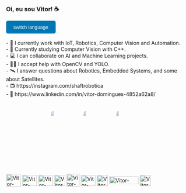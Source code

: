 ### Oi, eu sou Vitor! ☕

<div>
  <button onclick="toggleLanguage()" style="background-color: #0077b5; color: white; border: none; padding: 10px 20px; border-radius: 5px; cursor: pointer;">
    switch language
  </button>
</div>
<br>
<div id="english-text" style="display: block;">
  - 🤖 I currently work with IoT, Robotics, Computer Vision and Automation. <br>
  - 🧠 Currently studying Computer Vision with C++. <br>
  - 💻 I can collaborate on AI and Machine Learning projects. <br>
  - 🤜🤛 I accept help with OpenCV and YOLO. <br>
  - 🛰 I answer questions about Robotics, Embedded Systems, and some about Satellites. <br>
  - 📺 https://instagram.com/shaftrobotica <br>
  - 💼 https://www.linkedin.com/in/vitor-domingues-4852a62a8/ <br>
 <br>
</div>

<div id="portuguese-text" style="display: none;">
  - 🤖 Trabalho atualmente com IoT, Robótica, Visão Computacional e Automação. <br>
  - 🧠 Atualmente estudando Visão Computacional com C++. <br>
  - 💻 Posso colaborar em projetos de I.A. e Machine Learning. <br>
  - 🤜🤛 Aceito ajudas com OpenCV e YOLO. <br>
  - 🛰 Respondo dúvidas sobre Robótica, Sistemas Embarcados e algumas sobre Satélites. <br>
  - 📺 https://instagram.com/shaftrobotica <br>
  - 💼 https://www.linkedin.com/in/vitor-domingues-4852a62a8/ <br>
   <br>
</div>

<div style="display: flex; justify-content: center; margin-top: 20px;">
  <div style="display: grid; grid-template-columns: repeat(3, 1fr); gap: 10px;">
    <img src="midia\kalmanTracker.gif" alt="Projeto 1" style="width: 30%; border-radius: 10px;">
    <img src="midia\Arduino3DLED.gif" alt="Projeto 2" style="width: 30%; border-radius: 10px;">
    <img src="midia\VisualServoing.gif" alt="Projeto 3" style="width: 30%; border-radius: 10px;">
  </div>
</div>

<div style="display: inline_block"><br>
  <img align="center" alt="Vitor-Py" height="35" width="40" src="https://cdn.jsdelivr.net/gh/devicons/devicon/icons/python/python-original.svg">
  <img align="center" alt="Vitor-CPP" height="30" width="40" src="https://cdn.jsdelivr.net/gh/devicons/devicon/icons/cplusplus/cplusplus-plain.svg">
  <img align="center" alt="Vitor-Arduino" height="30" width="40" src="https://cdn.jsdelivr.net/gh/devicons/devicon/icons/arduino/arduino-original-wordmark.svg">
  <img align="center" alt="Vitor-ESP" height="30" src="https://static-00.iconduck.com/assets.00/espressif-icon-256x256-tjrijzih.png">
  <img align="center" alt="Vitor-MQTT" height="35" src="https://www.esegece.com/images/easyblog_articles/128/b2ap3_icon_mqtt.png">
  <img align="center" alt="Vitor-OpenCV" height="30" width="40" src="https://cdn.jsdelivr.net/gh/devicons/devicon/icons/opencv/opencv-original.svg">
  <img align="center" alt="Vitor-YOLO" height="30" src="https://banner2.cleanpng.com/20180331/kew/avh5ccwbd.webp">
  <img align="center" alt="Vitor-ROS" height="21" width="80" src="https://www.ros.org/imgs/logo-white.png">
  <img align="center" alt="Vitor-Docker" height="30" src="https://media.licdn.com/dms/image/v2/D4E0BAQFWt4Tl53wjZQ/company-logo_200_200/company-logo_200_200/0/1705960989383/docker_logo?e=1748476800&v=beta&t=D0xDT0ol14XlmpQNYlLzRshN73uCkcHMyIJscKsD_eA">
</div><br>

<script>
  function toggleLanguage() {
    const englishText = document.getElementById('english-text');
    const portugueseText = document.getElementById('portuguese-text');
    const button = document.querySelector('button');

    if (englishText.style.display === 'block') {
      englishText.style.display = 'none';
      portugueseText.style.display = 'block';
      button.textContent = 'Switch to English | Alternar para Inglês';
    } else {
      englishText.style.display = 'block';
      portugueseText.style.display = 'none';
      button.textContent = 'Switch to Portuguese | Alternar para Português';
    }
  }
</script>